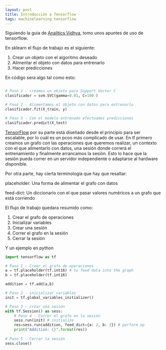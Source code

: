 ```yaml
---           
layout: post
title: Introducción a Tensorflow
tags: machinelearning tensorflow
---
```


Siguiendo la guia de [Analitics Vidhya](https://www.analyticsvidhya.com/blog/2016/10/an-introduction-to-implementing-neural-networks-using-tensorflow/), tomo unos apuntes de uso de tensorflow.

En sklearn el flujo de trabajo es el siguiente:

1. Crear un objeto con el algoritmo deseado
2. Alimentar el objeto con datos para entrenarlo
3. Hacer predicciones

En código sera algo tal como esto:
```python

# Paso 1 - creamos un objeto para Support Vector C
clasificador = svm.SVC(gamma=0.01, C=100.)

# Paso 2 - Alimentamos el objeto con datos para entrenarlo
clasificador.fit(X_train, y)

# Paso 3 - Con el modelo entrenado efectuamos predicciones
clasificador.predict(X_test)
```

[TensorFlow](https://www.tensorflow.org/) por su parte está diseñado desde el principio para ser escalable, por lo cuál es un pcoo más complicado de usar.
En tf primero creamos un grafo con las operaciones que queremos realizar, un contexto con el que alimentarlo con datos, 
una sesión donde correrá el entrenamiento y finalmente arrancamos la sesión. Esto lo hace que la sesión pueda correr en un servidor
independiente o adaptarse al hardware disponible.

Por otra parte, hay cierta terminología que hay que resaltar:

placeholder: 
  Una forma de alimentar el grafo con datos

feed-dict:
  Un diccionario con el que pasar valores numéricos a un grafo que está corriendo


El flujo de trabajo quedara resumido como:

1. Crear el grafo de operaciones
2. Inicializar variables
3. Crear una sesión
4. Correr el grafo en la sesión
5. Cerrar la sesión

Y un ejemplo en python

```python
import tensorflow as tf

# Paso 1 - Crear el grafo de operaciones
a = tf.placeholder(tf.int16) # to feed data into the graph
b = tf.placeholder(tf.int16)

addition = tf.add(a,b)

# Paso 2 - inicializar variables
init = tf.global_variables_initializer()

# Paso 3 - crear una sesión
with tf.Session() as sess:
    # Paso 4 - Correr el grafo en la sesión
    sess.run(init) # initialize
    res=sess.run(addition, feed_dict={a: 2, b: 3}) # perform op
    print("Addition: {}".format(res))
    
# Paso 5 - Cerrar la sesión
sess.close()
```


